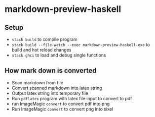 # markdown-preview-haskell

## Setup

- `stack build` to compile program
- `stack build --file-watch --exec markdown-preview-haskell-exe` to build and hot reload changes
- `stack ghci` to load and debug single functions

## How mark down is converted

- Scan markdown from file
- Convert scanned markdown into latex string
- Output latex string into temporary file
- Run `pdflatex` program with latex file input to convert to pdf
- run ImageMagic `convert` to convert pdf into png
- Run ImageMagic `convert` to convert png into sixel

